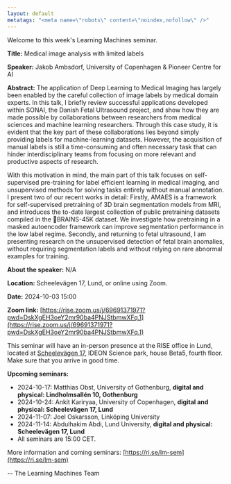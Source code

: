 ```yaml
---
layout: default
metatags: "<meta name=\"robots\" content=\"noindex,nofollow\" />"
---
```

Welcome to this week's Learning Machines seminar.

**Title:** Medical image analysis with limited labels

**Speaker:** Jakob Ambsdorf, University of Copenhagen & Pioneer Centre for AI

**Abstract:** The application of Deep Learning to Medical Imaging has largely been enabled by the careful collection of image labels by medical domain experts. In this talk, I briefly review successful applications developed within SONAI, the Danish Fetal Ultrasound project, and show how they are made possible by collaborations between researchers from medical sciences and machine learning researchers. Through this case study, it is evident that the key part of these collaborations lies beyond simply providing labels for machine-learning datasets. However, the acquisition of manual labels is still a time-consuming and often necessary task that can hinder interdisciplinary teams from focusing on more relevant and productive aspects of research.

With this motivation in mind, the main part of this talk focuses on self-supervised pre-training for label efficient learning in medical imaging, and unsupervised methods for solving tasks entirely without manual annotation. I present two of our recent works in detail: Firstly, AMAES is a framework for self-supervised pretraining of 3D brain segmentation models from MRI, and introduces the to-date largest collection of public pretraining datasets compiled in the 🧠BRAINS-45K dataset. We investigate how pretraining in a masked autoencoder framework can improve segmentation performance in the low label regime. Secondly, and returning to fetal ultrasound, I am presenting research on the unsupervised detection of fetal brain anomalies, without requiring segmentation labels and without relying on rare abnormal examples for training.

**About the speaker:** N/A

**Location:** Scheelevägen 17, Lund, or online using Zoom.

**Date:** 2024-10-03 15:00

**Zoom link:** [https://rise.zoom.us/j/69691371971?pwd=DskXgEH3oeY2mr90ba4PNJStbmwXFq.1](https://rise.zoom.us/j/69691371971?pwd=DskXgEH3oeY2mr90ba4PNJStbmwXFq.1)


This seminar will have an in-person presence at the RISE office in Lund, located at [Scheelevägen 17](https://maps.app.goo.gl/6uW4R8HYKZgwxe9L7), IDEON Science park, house Beta5, fourth floor. Make sure that you arrive in good time.


**Upcoming seminars:**

* 2024-10-17: Matthias Obst, University of Gothenburg, **digital and physical: Lindholmsallén 10, Gothenburg**
* 2024-10-24: Ankit Kariryaa, University of Copenhagen, **digital and physical: Scheelevägen 17, Lund**
* 2024-11-07: Joel Oskarsson, Linköping University
* 2024-11-14: Abdulhakim Abdi, Lund University, **digital and physical: Scheelevägen 17, Lund**
* All seminars are 15:00 CET.

More information and coming seminars: [https://ri.se/lm-sem](https://ri.se/lm-sem)

-- The Learning Machines Team

